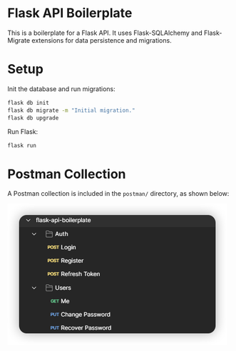 # Flask API Boilerplate

This is a boilerplate for a Flask API. It uses Flask-SQLAlchemy and Flask-Migrate extensions for data persistence and migrations.

# Setup

Init the database and run migrations:

```bash
flask db init
flask db migrate -m "Initial migration."
flask db upgrade
```

Run Flask:

```bash
flask run
```

# Postman Collection

A Postman collection is included in the `postman/` directory, as shown below:

![Postman Collection](postman/image.png)

